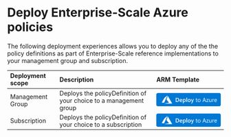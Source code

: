 # Deploy Enterprise-Scale Azure policies

The following deployment experiences allows you to deploy any of the the policy definitions as part of Enterprise-Scale reference implementations to your management group and subscription.

| Deployment scope | Description | ARM Template |
|:-------------------------|:-------------|:-------------|
| Management Group | Deploys the policyDefinition of your choice to a management group  |[![Deploy To Azure](https://raw.githubusercontent.com/Azure/azure-quickstart-templates/master/1-CONTRIBUTION-GUIDE/images/deploytoazure.svg?sanitize=true)](https://portal.azure.com/#blade/Microsoft_Azure_CreateUIDef/CustomDeploymentBlade/uri/https%3A%2F%2Fraw.githubusercontent.com%2FAzure%2FEnterprise-Scale%2Fmain%2Fazopsreference%2FentScaleMgPolicyDef.json)|
| Subscription | Deploys the policyDefinition of your choice to a subscription  |[![Deploy To Azure](https://raw.githubusercontent.com/Azure/azure-quickstart-templates/master/1-CONTRIBUTION-GUIDE/images/deploytoazure.svg?sanitize=true)](https://portal.azure.com/#blade/Microsoft_Azure_CreateUIDef/CustomDeploymentBlade/uri/https%3A%2F%2Fraw.githubusercontent.com%2FAzure%2FEnterprise-Scale%2Fmain%2Fazopsreference%2FentScaleSubPolicyDef.json)|
